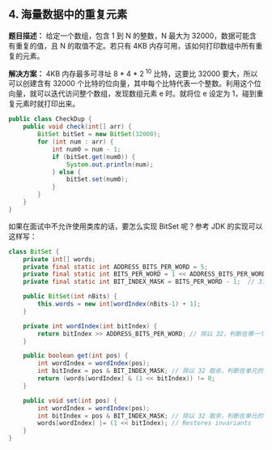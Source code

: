 ## 4. 海量数据中的重复元素

**题目描述：** 给定一个数组，包含 1 到 N 的整数，N 最大为 32000，数据可能含有重复的值，且 N 的取值不定。若只有 4KB 内存可用，该如何打印数组中所有重复的元素。

**解决方案：** 4KB 内存最多可寻址 8 * 4 * 2<sup> 10</sup> 比特，这要比 32000 要大，所以可以创建含有 32000 个比特的位向量，其中每个比特代表一个整数。利用这个位向量，就可以迭代访问整个数组，发现数组元素 e 时。就将位 e 设定为 1，碰到重复元素时就打印出来。

```java
public class CheckDup {
    public void check(int[] arr) {
        BitSet bitSet = new BitSet(32000);
        for (int num : arr) {
            int num0 = num - 1;
            if (bitSet.get(num0)) {
                System.out.println(num);
            } else {
                bitSet.set(num0);
            }
        }
    }
}
```

如果在面试中不允许使用类库的话，要怎么实现 BitSet 呢？参考 JDK 的实现可以这样写：

```java
class BitSet {
    private int[] words;
    private final static int ADDRESS_BITS_PER_WORD = 5;
    private final static int BITS_PER_WORD = 1 << ADDRESS_BITS_PER_WORD; // 32
    private final static int BIT_INDEX_MASK = BITS_PER_WORD - 1;  // 31

    public BitSet(int nBits) {
        this.words = new int[wordIndex(nBits-1) + 1];
    }

    private int wordIndex(int bitIndex) {
        return bitIndex >> ADDRESS_BITS_PER_WORD; // 除以 32，判断在哪一个数组单元内
    }

    public boolean get(int pos) {
        int wordIndex = wordIndex(pos);
        int bitIndex = pos & BIT_INDEX_MASK; // 除以 32 取余，判断在单元的哪一位中
        return (words[wordIndex] & (1 << bitIndex)) != 0;
    }

    public void set(int pos) {
        int wordIndex = wordIndex(pos);
        int bitIndex = pos & BIT_INDEX_MASK; // 除以 32 取余，判断在单元的哪一位中
        words[wordIndex] |= (1 << bitIndex); // Restores invariants
    }
}
```

